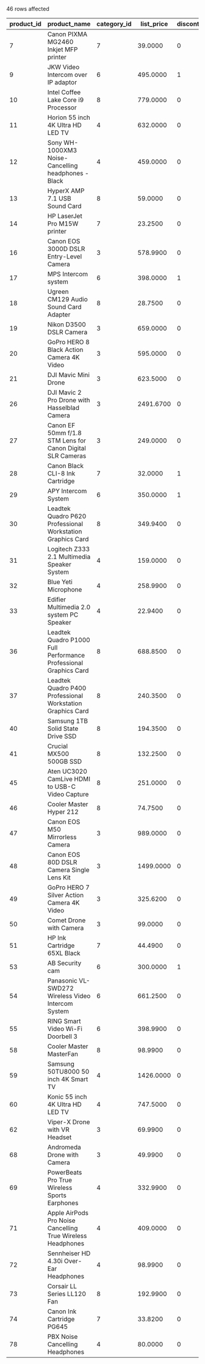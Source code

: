 46 rows affected

| product_id | product_name | category_id | list_price | discontinued |
| --- | --- | --- | --- | --- |
| 7   | Canon PIXMA MG2460 Inkjet MFP printer | 7   | 39.0000 | 0   |
| 9   | JKW Video Intercom over IP adaptor | 6   | 495.0000 | 1   |
| 10  | Intel Coffee Lake Core i9 Processor | 8   | 779.0000 | 0   |
| 11  | Horion 55 inch 4K Ultra HD LED TV | 4   | 632.0000 | 0   |
| 12  | Sony WH-1000XM3 Noise-Cancelling headphones - Black | 4   | 459.0000 | 0   |
| 13  | HyperX AMP 7.1 USB Sound Card | 8   | 59.0000 | 0   |
| 14  | HP LaserJet Pro M15W printer | 7   | 23.2500 | 0   |
| 16  | Canon EOS 3000D DSLR Entry-Level Camera | 3   | 578.9900 | 0   |
| 17  | MPS Intercom system | 6   | 398.0000 | 1   |
| 18  | Ugreen CM129 Audio Sound Card Adapter | 8   | 28.7500 | 0   |
| 19  | Nikon D3500 DSLR Camera | 3   | 659.0000 | 0   |
| 20  | GoPro HERO 8 Black Action Camera 4K Video | 3   | 595.0000 | 0   |
| 21  | DJI Mavic Mini Drone | 3   | 623.5000 | 0   |
| 26  | DJI Mavic 2 Pro Drone with Hasselblad Camera | 3   | 2491.6700 | 0   |
| 27  | Canon EF 50mm f/1.8 STM Lens for Canon Digital SLR Cameras | 3   | 249.0000 | 0   |
| 28  | Canon Black CLI-8 Ink Cartridge | 7   | 32.0000 | 1   |
| 29  | APY Intercom System | 6   | 350.0000 | 1   |
| 30  | Leadtek Quadro P620 Professional Workstation Graphics Card | 8   | 349.9400 | 0   |
| 31  | Logitech Z333 2.1 Multimedia Speaker System | 4   | 159.0000 | 0   |
| 32  | Blue Yeti Microphone | 4   | 258.9900 | 0   |
| 33  | Edifier Multimedia 2.0 system PC Speaker | 4   | 22.9400 | 0   |
| 36  | Leadtek Quadro P1000 Full Performance Professional Graphics Card | 8   | 688.8500 | 0   |
| 37  | Leadtek Quadro P400 Professional Workstation Graphics Card | 8   | 240.3500 | 0   |
| 40  | Samsung 1TB Solid State Drive SSD | 8   | 194.3500 | 0   |
| 41  | Crucial MX500 500GB SSD | 8   | 132.2500 | 0   |
| 45  | Aten UC3020 CamLive HDMI to USB-C Video Capture | 8   | 251.0000 | 0   |
| 46  | Cooler Master Hyper 212 | 8   | 74.7500 | 0   |
| 47  | Canon EOS M50 Mirrorless Camera | 3   | 989.0000 | 0   |
| 48  | Canon EOS 80D DSLR Camera Single Lens Kit | 3   | 1499.0000 | 0   |
| 49  | GoPro HERO 7 Silver Action Camera 4K Video | 3   | 325.6200 | 0   |
| 50  | Comet Drone with Camera | 3   | 99.0000 | 0   |
| 51  | HP Ink Cartridge 65XL Black | 7   | 44.4900 | 0   |
| 53  | AB Security cam | 6   | 300.0000 | 1   |
| 54  | Panasonic VL-SWD272 Wireless Video Intercom System | 6   | 661.2500 | 0   |
| 55  | RING Smart Video Wi-Fi Doorbell 3 | 6   | 398.9900 | 0   |
| 58  | Cooler Master MasterFan | 8   | 98.9900 | 0   |
| 59  | Samsung 50TU8000 50 inch 4K Smart TV | 4   | 1426.0000 | 0   |
| 60  | Konic 55 inch 4K Ultra HD LED TV | 4   | 747.5000 | 0   |
| 62  | Viper-X Drone with VR Headset | 3   | 69.9900 | 0   |
| 68  | Andromeda Drone with Camera | 3   | 49.9900 | 0   |
| 69  | PowerBeats Pro True Wireless Sports Earphones | 4   | 332.9900 | 0   |
| 71  | Apple AirPods Pro Noise Cancelling True Wireless Headphones | 4   | 409.0000 | 0   |
| 72  | Sennheiser HD 4.30i Over-Ear Headphones | 4   | 98.9900 | 0   |
| 73  | Corsair LL Series LL120 Fan | 8   | 192.9900 | 0   |
| 74  | Canon Ink Cartridge PG645 | 7   | 33.8200 | 0   |
| 78  | PBX Noise Cancelling Headphones | 4   | 80.0000 | 0   |
